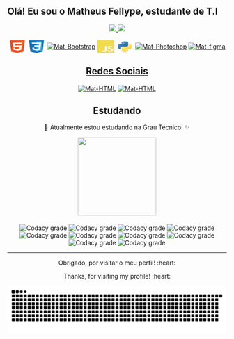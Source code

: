 ## Olá! Eu sou o Matheus Fellype, estudante de T.I

<div align="center">
  <a href="https://github.com/MatheusFellype2016">
  <img height="180em" src="https://github-readme-stats.vercel.app/api?username=MatheusFellype2016&show_icons=true&theme=tokyonight&include_all_commits=true&count_private=true"/>
  <img height="180em" src="https://github-readme-stats.vercel.app/api/top-langs/?username=MatheusFellype2016&layout=compact&langs_count=7&theme=tokyonight"/>
</div>
  <div style="display: inline_block" align="center"><br>
  <img align="center" alt="Mat-HTML" height="30" width="40" src="https://raw.githubusercontent.com/devicons/devicon/master/icons/html5/html5-original.svg">
  <img align="center" alt="Mat-CSS" height="30" width="40" src="https://raw.githubusercontent.com/devicons/devicon/master/icons/css3/css3-original.svg">
  <img align="center" alt="Mat-Bootstrap" height="30" width="40" src="https://cdn.jsdelivr.net/gh/devicons/devicon/icons/bootstrap/bootstrap-plain.svg">
  <img align="center" alt="Mat-Js" height="30" width="40" src="https://raw.githubusercontent.com/devicons/devicon/master/icons/javascript/javascript-plain.svg">
  <img align="center" alt="Mat-Python" height="30" width="40" src="https://raw.githubusercontent.com/devicons/devicon/master/icons/python/python-original.svg">
  <img align="center" alt="Mat-Photoshop" height="30" width="40" src="https://cdn.jsdelivr.net/gh/devicons/devicon/icons/photoshop/photoshop-plain.svg">
  <img align="center" alt="Mat-figma" height="30" width="40" src="https://cdn.jsdelivr.net/gh/devicons/devicon/icons/figma/figma-original.svg">
</div>
  

  
  <div style="display: inline_block" align="center">
    <h2 align="center">Redes Sociais</h2>
    <a href="https://www.instagram.com/m.f_matheusfelipe/"><img align="center" alt="Mat-HTML" height="30" src="https://img.shields.io/badge/Instagram-E4405F?style=for-the-badge&logo=instagram&logoColor=white" target="_blank"></a>
    <a href="https://www.linkedin.com/in/matheus-felipe-040a30140/"><img align="center" alt="Mat-HTML" height="30" src="https://img.shields.io/badge/LinkedIn-0077B5?style=for-the-badge&logo=linkedin&logoColor=white" target="_blank"></a>
  </div>
  
  <div align="center">
    <h2 align="center">Estudando</h2>
    <p align="center">👑 Atualmente estou estudando na Grau Técnico! ✨</p>
    <img height="180" width="180" src="https://i.imgur.com/B8BXlxc.png">
  </div>
  <div style="display: inline_block" align="center"><br>  
    <img alt="Codacy grade" src="https://komarev.com/ghpvc/?username=matheusfellype2016&label=Profile%20views&color=0e75b6&style=flat" alt="matheusfellype2016" />
    <img alt="Codacy grade" src="https://img.shields.io/badge/HTML-orange">
    <img alt="Codacy grade" src="https://img.shields.io/badge/CSS-blue">
    <img alt="Codacy grade" src="https://img.shields.io/badge/Bootstrap-blueviolet">
    <img alt="Codacy grade" src="https://img.shields.io/badge/JavaScript-yellow">
    <img alt="Codacy grade" src="https://img.shields.io/badge/Python-blue">
    <img alt="Codacy grade" src="https://img.shields.io/badge/Liguage C-lightgrey">
    <img alt="Codacy grade" src="https://img.shields.io/badge/Java-brightgreen">
    <img alt="Codacy grade" src="https://img.shields.io/badge/Photoshop-blue">
    <img alt="Codacy grade" src="https://img.shields.io/badge/Figma-important">
  </div>

---
  
<div align="center">
  <p>Obrigado, por visitar o meu perfil! :heart:</p>
  <p>Thanks, for visiting my profile! :heart:</p>
  </div>

<div> 
 
  ![Snake animation](https://github.com/MatheusFellype2016/MatheusFellype2016/blob/output/github-contribution-grid-snake.svg)
 
</div>
